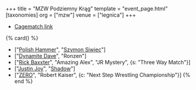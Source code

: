 +++
title = "MZW Podziemny Krąg"
template = "event_page.html"
[taxonomies]
org = ["mzw"]
venue = ["legnica"]
+++

* [Cagematch link](https://www.cagematch.net/?id=1&nr=362830) 

{% card() %}
- ["[Polish Hammer](@/w/jedrus-bulecka.md)", "[Szymon Siwiec](@/w/szymon-siwiec.md)"]
- ["[Dynamite Dave](@/w/dynamite-dave.md)", "Ronzen"]
- ["[Rick Baxxter](@/w/rick-baxxter.md)", "Amazing Alex", "JR Mystery", {s: "Three
      Way Match"}]
- ["[Justin Joy](@/w/justin-joy.md)", "[Shadow](@/w/shadow.md)"]
- ["[ZERO](@/w/franz-engel.md)", "Robert Kaiser", {c: "Next Step Wrestling Championship"}]
{% end %}
